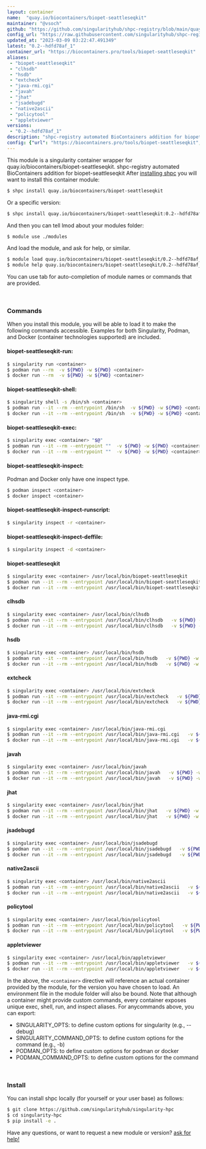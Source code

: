 ```yaml
---
layout: container
name:  "quay.io/biocontainers/biopet-seattleseqkit"
maintainer: "@vsoch"
github: "https://github.com/singularityhub/shpc-registry/blob/main/quay.io/biocontainers/biopet-seattleseqkit/container.yaml"
config_url: "https://raw.githubusercontent.com/singularityhub/shpc-registry/main/quay.io/biocontainers/biopet-seattleseqkit/container.yaml"
updated_at: "2023-03-09 03:22:47.491349"
latest: "0.2--hdfd78af_1"
container_url: "https://biocontainers.pro/tools/biopet-seattleseqkit"
aliases:
 - "biopet-seattleseqkit"
 - "clhsdb"
 - "hsdb"
 - "extcheck"
 - "java-rmi.cgi"
 - "javah"
 - "jhat"
 - "jsadebugd"
 - "native2ascii"
 - "policytool"
 - "appletviewer"
versions:
 - "0.2--hdfd78af_1"
description: "shpc-registry automated BioContainers addition for biopet-seattleseqkit"
config: {"url": "https://biocontainers.pro/tools/biopet-seattleseqkit", "maintainer": "@vsoch", "description": "shpc-registry automated BioContainers addition for biopet-seattleseqkit", "latest": {"0.2--hdfd78af_1": "sha256:02d3f4c20facffeecb7d4a52d97c6e35783035674d6841178a46608a8fba4df9"}, "tags": {"0.2--hdfd78af_1": "sha256:02d3f4c20facffeecb7d4a52d97c6e35783035674d6841178a46608a8fba4df9"}, "docker": "quay.io/biocontainers/biopet-seattleseqkit", "aliases": {"biopet-seattleseqkit": "/usr/local/bin/biopet-seattleseqkit", "clhsdb": "/usr/local/bin/clhsdb", "hsdb": "/usr/local/bin/hsdb", "extcheck": "/usr/local/bin/extcheck", "java-rmi.cgi": "/usr/local/bin/java-rmi.cgi", "javah": "/usr/local/bin/javah", "jhat": "/usr/local/bin/jhat", "jsadebugd": "/usr/local/bin/jsadebugd", "native2ascii": "/usr/local/bin/native2ascii", "policytool": "/usr/local/bin/policytool", "appletviewer": "/usr/local/bin/appletviewer"}}
---
```


This module is a singularity container wrapper for quay.io/biocontainers/biopet-seattleseqkit.
shpc-registry automated BioContainers addition for biopet-seattleseqkit
After [installing shpc](#install) you will want to install this container module:


```bash
$ shpc install quay.io/biocontainers/biopet-seattleseqkit
```

Or a specific version:

```bash
$ shpc install quay.io/biocontainers/biopet-seattleseqkit:0.2--hdfd78af_1
```

And then you can tell lmod about your modules folder:

```bash
$ module use ./modules
```

And load the module, and ask for help, or similar.

```bash
$ module load quay.io/biocontainers/biopet-seattleseqkit/0.2--hdfd78af_1
$ module help quay.io/biocontainers/biopet-seattleseqkit/0.2--hdfd78af_1
```

You can use tab for auto-completion of module names or commands that are provided.

<br>

### Commands

When you install this module, you will be able to load it to make the following commands accessible.
Examples for both Singularity, Podman, and Docker (container technologies supported) are included.

#### biopet-seattleseqkit-run:

```bash
$ singularity run <container>
$ podman run --rm  -v ${PWD} -w ${PWD} <container>
$ docker run --rm  -v ${PWD} -w ${PWD} <container>
```

#### biopet-seattleseqkit-shell:

```bash
$ singularity shell -s /bin/sh <container>
$ podman run --it --rm --entrypoint /bin/sh  -v ${PWD} -w ${PWD} <container>
$ docker run --it --rm --entrypoint /bin/sh  -v ${PWD} -w ${PWD} <container>
```

#### biopet-seattleseqkit-exec:

```bash
$ singularity exec <container> "$@"
$ podman run --it --rm --entrypoint ""  -v ${PWD} -w ${PWD} <container> "$@"
$ docker run --it --rm --entrypoint ""  -v ${PWD} -w ${PWD} <container> "$@"
```

#### biopet-seattleseqkit-inspect:

Podman and Docker only have one inspect type.

```bash
$ podman inspect <container>
$ docker inspect <container>
```

#### biopet-seattleseqkit-inspect-runscript:

```bash
$ singularity inspect -r <container>
```

#### biopet-seattleseqkit-inspect-deffile:

```bash
$ singularity inspect -d <container>
```


#### biopet-seattleseqkit

```bash
$ singularity exec <container> /usr/local/bin/biopet-seattleseqkit
$ podman run --it --rm --entrypoint /usr/local/bin/biopet-seattleseqkit   -v ${PWD} -w ${PWD} <container> -c " $@"
$ docker run --it --rm --entrypoint /usr/local/bin/biopet-seattleseqkit   -v ${PWD} -w ${PWD} <container> -c " $@"
```


#### clhsdb

```bash
$ singularity exec <container> /usr/local/bin/clhsdb
$ podman run --it --rm --entrypoint /usr/local/bin/clhsdb   -v ${PWD} -w ${PWD} <container> -c " $@"
$ docker run --it --rm --entrypoint /usr/local/bin/clhsdb   -v ${PWD} -w ${PWD} <container> -c " $@"
```


#### hsdb

```bash
$ singularity exec <container> /usr/local/bin/hsdb
$ podman run --it --rm --entrypoint /usr/local/bin/hsdb   -v ${PWD} -w ${PWD} <container> -c " $@"
$ docker run --it --rm --entrypoint /usr/local/bin/hsdb   -v ${PWD} -w ${PWD} <container> -c " $@"
```


#### extcheck

```bash
$ singularity exec <container> /usr/local/bin/extcheck
$ podman run --it --rm --entrypoint /usr/local/bin/extcheck   -v ${PWD} -w ${PWD} <container> -c " $@"
$ docker run --it --rm --entrypoint /usr/local/bin/extcheck   -v ${PWD} -w ${PWD} <container> -c " $@"
```


#### java-rmi.cgi

```bash
$ singularity exec <container> /usr/local/bin/java-rmi.cgi
$ podman run --it --rm --entrypoint /usr/local/bin/java-rmi.cgi   -v ${PWD} -w ${PWD} <container> -c " $@"
$ docker run --it --rm --entrypoint /usr/local/bin/java-rmi.cgi   -v ${PWD} -w ${PWD} <container> -c " $@"
```


#### javah

```bash
$ singularity exec <container> /usr/local/bin/javah
$ podman run --it --rm --entrypoint /usr/local/bin/javah   -v ${PWD} -w ${PWD} <container> -c " $@"
$ docker run --it --rm --entrypoint /usr/local/bin/javah   -v ${PWD} -w ${PWD} <container> -c " $@"
```


#### jhat

```bash
$ singularity exec <container> /usr/local/bin/jhat
$ podman run --it --rm --entrypoint /usr/local/bin/jhat   -v ${PWD} -w ${PWD} <container> -c " $@"
$ docker run --it --rm --entrypoint /usr/local/bin/jhat   -v ${PWD} -w ${PWD} <container> -c " $@"
```


#### jsadebugd

```bash
$ singularity exec <container> /usr/local/bin/jsadebugd
$ podman run --it --rm --entrypoint /usr/local/bin/jsadebugd   -v ${PWD} -w ${PWD} <container> -c " $@"
$ docker run --it --rm --entrypoint /usr/local/bin/jsadebugd   -v ${PWD} -w ${PWD} <container> -c " $@"
```


#### native2ascii

```bash
$ singularity exec <container> /usr/local/bin/native2ascii
$ podman run --it --rm --entrypoint /usr/local/bin/native2ascii   -v ${PWD} -w ${PWD} <container> -c " $@"
$ docker run --it --rm --entrypoint /usr/local/bin/native2ascii   -v ${PWD} -w ${PWD} <container> -c " $@"
```


#### policytool

```bash
$ singularity exec <container> /usr/local/bin/policytool
$ podman run --it --rm --entrypoint /usr/local/bin/policytool   -v ${PWD} -w ${PWD} <container> -c " $@"
$ docker run --it --rm --entrypoint /usr/local/bin/policytool   -v ${PWD} -w ${PWD} <container> -c " $@"
```


#### appletviewer

```bash
$ singularity exec <container> /usr/local/bin/appletviewer
$ podman run --it --rm --entrypoint /usr/local/bin/appletviewer   -v ${PWD} -w ${PWD} <container> -c " $@"
$ docker run --it --rm --entrypoint /usr/local/bin/appletviewer   -v ${PWD} -w ${PWD} <container> -c " $@"
```



In the above, the `<container>` directive will reference an actual container provided
by the module, for the version you have chosen to load. An environment file in the
module folder will also be bound. Note that although a container
might provide custom commands, every container exposes unique exec, shell, run, and
inspect aliases. For anycommands above, you can export:

 - SINGULARITY_OPTS: to define custom options for singularity (e.g., --debug)
 - SINGULARITY_COMMAND_OPTS: to define custom options for the command (e.g., -b)
 - PODMAN_OPTS: to define custom options for podman or docker
 - PODMAN_COMMAND_OPTS: to define custom options for the command

<br>

### Install

You can install shpc locally (for yourself or your user base) as follows:

```bash
$ git clone https://github.com/singularityhub/singularity-hpc
$ cd singularity-hpc
$ pip install -e .
```

Have any questions, or want to request a new module or version? [ask for help!](https://github.com/singularityhub/singularity-hpc/issues)
